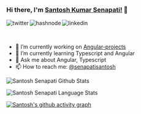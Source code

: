### Hi there, I'm [Santosh Kumar Senapati!](https://github.com/senapatisantosh) 👋

<p>
<a href="https://twitter.com/Santosh1993120">
   <img align="left" alt="twitter" src="https://img.shields.io/badge/Twitter-1DA1F2?style=for-the-badge&logo=twitter&logoColor=white" />
</a>&nbsp;&nbsp;

<a href="https://hashnode.com/@SantoshSenapati">
   <img align="left" alt="hashnode" src="https://img.shields.io/badge/Hashnode-2962FF?style=for-the-badge&logo=hashnode&logoColor=white" />
</a>&nbsp;&nbsp;
   
<a href="https://www.linkedin.com/in/santosh-kumar-senapati-a1a062a7/">
   <img align="left" alt="linkedin" src="https://img.shields.io/badge/LinkedIn-0077B5?style=for-the-badge&logo=linkedin&logoColor=white" />
</a>
   


<p/>

<br/>
<p>

- 🔭 I’m currently working on [Angular-projects](https://github.com/senapatisantosh)
- 🌱 I’m currently learning Typescript and Angular
- 💬 Ask me about Angular, Typescript
- 📫 How to reach me: [@senapatisantosh](https://twitter.com/Santosh1993120)

</p>

![Santosh Senapati Github Stats](https://github-readme-stats.vercel.app/api?username=senapatisantosh&show_icons=true&include_all_commits=true&theme=radical)

![Santosh Senapati Language Stats](https://github-readme-stats.vercel.app/api/top-langs/?username=senapatisantosh&layout=compact&theme=radical)

[![Santosh's github activity graph](https://github-readme-activity-graph.cyclic.app/graph?username=senapatisantosh&theme=github-compact)](https://github.com/ashutosh00710/github-readme-activity-graph)
